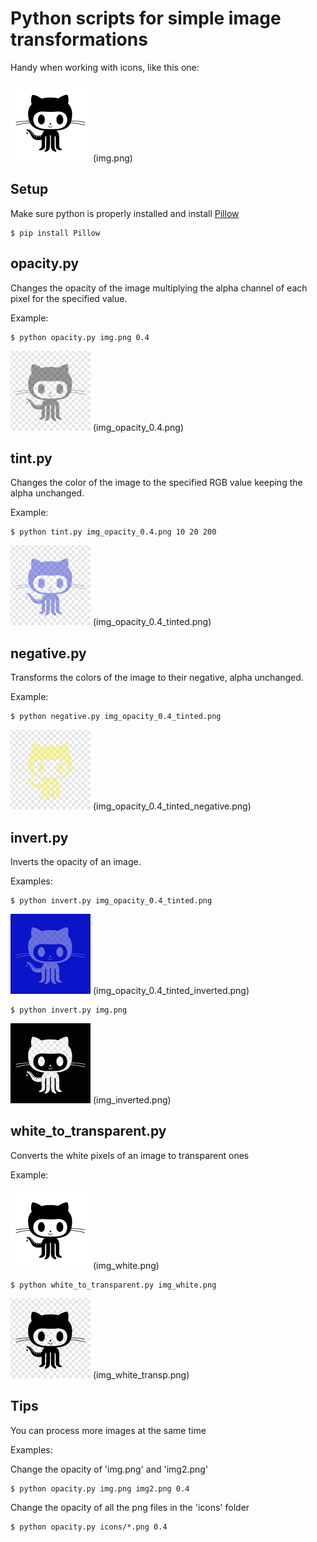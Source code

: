 # Python scripts for simple image transformations
Handy when working with icons, like this one:

![img.png](example-imgs/img.png) (img.png)

## Setup
Make sure python is properly installed and install [Pillow](https://pillow.readthedocs.io/)

    $ pip install Pillow

## opacity.py
Changes the opacity of the image multiplying the alpha channel of each pixel for the specified value.

Example:

    $ python opacity.py img.png 0.4

![img_opacity_0.4.png](example-imgs/img_opacity_0.4.png) (img_opacity_0.4.png)

## tint.py
Changes the color of the image to the specified RGB value keeping the alpha unchanged.

Example:

    $ python tint.py img_opacity_0.4.png 10 20 200

![img_opacity_0.4_tinted.png](example-imgs/img_opacity_0.4_tinted.png) (img_opacity_0.4_tinted.png)

## negative.py
Transforms the colors of the image to their negative, alpha unchanged.

Example:

    $ python negative.py img_opacity_0.4_tinted.png

![img_opacity_0.4_tinted_negative.png](example-imgs/img_opacity_0.4_tinted_negative.png) (img_opacity_0.4_tinted_negative.png)

## invert.py
Inverts the opacity of an image.

Examples:

    $ python invert.py img_opacity_0.4_tinted.png

![img_opacity_0.4_tinted_inverted.png](example-imgs/img_opacity_0.4_tinted_inverted.png) (img_opacity_0.4_tinted_inverted.png)

    $ python invert.py img.png

![img_inverted.png](example-imgs/img_inverted.png) (img_inverted.png)

## white_to_transparent.py
Converts the white pixels of an image to transparent ones

Example:

![img_white.png](example-imgs/img_white.png) (img_white.png)

    $ python white_to_transparent.py img_white.png

![img_white_transp.png](example-imgs/img_white_transp.png) (img_white_transp.png)

## Tips
You can process more images at the same time

Examples:

Change the opacity of 'img.png' and 'img2.png'

    $ python opacity.py img.png img2.png 0.4

Change the opacity of all the png files in the 'icons' folder

    $ python opacity.py icons/*.png 0.4
